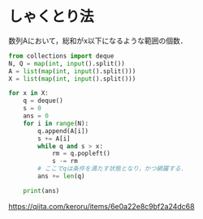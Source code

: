 # しゃくとり法

数列Aにおいて，総和がx以下になるような範囲の個数．

```python
from collections import deque
N, Q = map(int, input().split())
A = list(map(int, input().split()))
X = list(map(int, input().split()))

for x in X:
    q = deque()
    s = 0
    ans = 0
    for i in range(N):
        q.append(A[i])
        s += A[i]
        while q and s > x:
            rm = q.popleft()
            s -= rm
        # ここでqは条件を満たす状態となり，かつ網羅する．
        ans += len(q)

    print(ans)
```

https://qiita.com/keroru/items/6e0a22e8c9bf2a24dc68
